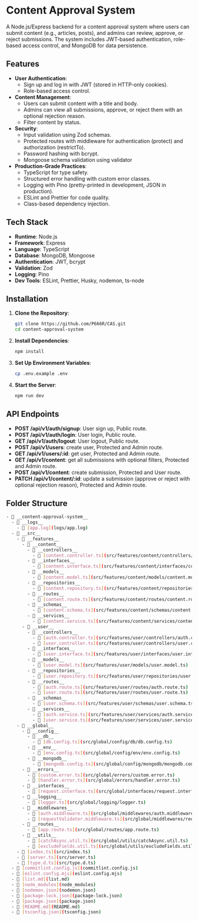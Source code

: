 # Content Approval System

A Node.js/Express backend for a content approval system where users can submit content (e.g., articles, posts), and admins can review, approve, or reject submissions. The system includes JWT-based authentication, role-based access control, and MongoDB for data persistence.

## Features

- **User Authentication**:
  - Sign up and log in with JWT (stored in HTTP-only cookies).
  - Role-based access control.
- **Content Management**:
  - Users can submit content with a title and body.
  - Admins can view all submissions, approve, or reject them with an optional rejection reason.
  - Filter content by status.
- **Security**:
  - Input validation using Zod schemas.
  - Protected routes with middleware for authentication (protect) and authorization (restrictTo).
  - Password hashing with bcrypt.
  - Mongoose schema validation using validator
- **Production-Grade Practices**:
  - TypeScript for type safety.
  - Structured error handling with custom error classes.
  - Logging with Pino (pretty-printed in development, JSON in production).
  - ESLint and Prettier for code quality.
  - Class-based dependency injection.

## Tech Stack

- **Runtime**: Node.js
- **Framework**: Express
- **Language**: TypeScript
- **Database**: MongoDB, Mongoose
- **Authentication**: JWT, bcrypt
- **Validation**: Zod
- **Logging**: Pino
- **Dev Tools**: ESLint, Prettier, Husky, nodemon, ts-node

## Installation

1. **Clone the Repository**:

   ```bash
   git clone https://github.com/P666R/CAS.git
   cd content-approval-system
   ```

2. **Install Dependencies**:

   ```bash
   npm install
   ```

3. **Set Up Environment Variables**:

   ```bash
   cp .env.example .env
   ```

4. **Start the Server**:

   ```bash
   npm run dev
   ```

## API Endpoints

- **POST /api/v1/auth/signup**: User sign up, Public route.
- **POST /api/v1/auth/login**: User login, Public route.
- **GET /api/v1/auth/logout**: User logout, Public route.
- **POST /api/v1/users**: create user, Protected and Admin route.
- **GET /api/v1/users/:id**: get user, Protected and Admin route.
- **GET /api/v1/content**: get all submissions with optional filters, Protected and Admin route.
- **POST /api/v1/content**: create submission, Protected and User route.
- **PATCH /api/v1/content/:id**: update a submission (approve or reject with optional rejection reason), Protected and Admin route.

## Folder Structure

```bash
- 📂 __content-approval-system__
  - 📂 __logs__
    - 📄 [app.log](logs/app.log)
  - 📂 __src__
    - 📂 __features__
      - 📂 __content__
        - 📂 __controllers__
          - 📄 [content.controller.ts](src/features/content/controllers/content.controller.ts)
        - 📂 __interfaces__
          - 📄 [content.interface.ts](src/features/content/interfaces/content.interface.ts)
        - 📂 __models__
          - 📄 [content.model.ts](src/features/content/models/content.model.ts)
        - 📂 __repositories__
          - 📄 [content.repository.ts](src/features/content/repositories/content.repository.ts)
        - 📂 __routes__
          - 📄 [content.route.ts](src/features/content/routes/content.route.ts)
        - 📂 __schemas__
          - 📄 [content.schema.ts](src/features/content/schemas/content.schema.ts)
        - 📂 __services__
          - 📄 [content.service.ts](src/features/content/services/content.service.ts)
      - 📂 __user__
        - 📂 __controllers__
          - 📄 [auth.controller.ts](src/features/user/controllers/auth.controller.ts)
          - 📄 [user.controller.ts](src/features/user/controllers/user.controller.ts)
        - 📂 __interfaces__
          - 📄 [user.interface.ts](src/features/user/interfaces/user.interface.ts)
        - 📂 __models__
          - 📄 [user.model.ts](src/features/user/models/user.model.ts)
        - 📂 __repositories__
          - 📄 [user.repository.ts](src/features/user/repositories/user.repository.ts)
        - 📂 __routes__
          - 📄 [auth.route.ts](src/features/user/routes/auth.route.ts)
          - 📄 [user.route.ts](src/features/user/routes/user.route.ts)
        - 📂 __schemas__
          - 📄 [user.schema.ts](src/features/user/schemas/user.schema.ts)
        - 📂 __services__
          - 📄 [auth.service.ts](src/features/user/services/auth.service.ts)
          - 📄 [user.service.ts](src/features/user/services/user.service.ts)
    - 📂 __global__
      - 📂 __config__
        - 📂 __db__
          - 📄 [db.config.ts](src/global/config/db/db.config.ts)
        - 📂 __env__
          - 📄 [env.config.ts](src/global/config/env/env.config.ts)
        - 📂 __mongodb__
          - 📄 [mongodb.config.ts](src/global/config/mongodb/mongodb.config.ts)
      - 📂 __errors__
        - 📄 [custom.error.ts](src/global/errors/custom.error.ts)
        - 📄 [handler.error.ts](src/global/errors/handler.error.ts)
      - 📂 __interfaces__
        - 📄 [request.interface.ts](src/global/interfaces/request.interface.ts)
      - 📂 __logging__
        - 📄 [logger.ts](src/global/logging/logger.ts)
      - 📂 __middlewares__
        - 📄 [auth.middleware.ts](src/global/middlewares/auth.middleware.ts)
        - 📄 [requestValidator.middleware.ts](src/global/middlewares/requestValidator.middleware.ts)
      - 📂 __routes__
        - 📄 [app.route.ts](src/global/routes/app.route.ts)
      - 📂 __utils__
        - 📄 [catchAsync.util.ts](src/global/utils/catchAsync.util.ts)
        - 📄 [excludeFields.util.ts](src/global/utils/excludeFields.util.ts)
    - 📄 [index.ts](src/index.ts)
    - 📄 [server.ts](src/server.ts)
    - 📄 [type.d.ts](src/type.d.ts)
  - 📄 [commitlint.config.js](commitlint.config.js)
  - 📄 [eslint.config.mjs](eslint.config.mjs)
  - 📄 [list.md](list.md)
  - 📄 [node_modules](node_modules)
  - 📄 [nodemon.json](nodemon.json)
  - 📄 [package-lock.json](package-lock.json)
  - 📄 [package.json](package.json)
  - 📄 [README.md](README.md)
  - 📄 [tsconfig.json](tsconfig.json)
```
